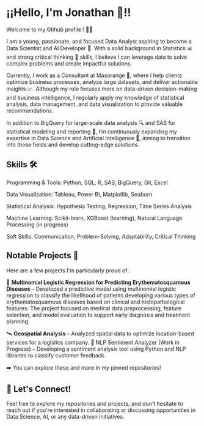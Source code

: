 # ¡¡Hello, I'm Jonathan 🎸!!
Welcome to my Gtihub profile ! 🙋‍♂️

I am a young, passionate, and focused Data Analyst aspiring to become a Data Scientist and AI Developer 🧠. With a solid background in Statistics 📊 and strong critical thinking 🧩 skills, I believe I can leverage data to solve complex problems and create impactful solutions.

Currently, I work as a Consultant at Masorange 💼, where I help clients optimize business processes, analyze large datasets, and deliver actionable insights 📈. Although my role focuses more on data-driven decision-making and business intelligence, I regularly apply my knowledge of statistical analysis, data management, and data visualization to provide valuable recommendations.

In addition to BigQuery for large-scale data analysis 🔍 and SAS for statistical modeling and reporting 📑, I’m continuously expanding my expertise in Data Science and Artificial Intelligence 🤖, aiming to transition into those fields and develop cutting-edge solutions.


## Skills 🛠
Programming & Tools: Python, SQL, R, SAS, BigQuery, Git, Excel

Data Visualization: Tableau, Power BI, Matplotlib, Seaborn

Statistical Analysis: Hypothesis Testing, Regression, Time Series Analysis

Machine Learning: Scikit-learn, XGBoost (learning), Natural Language Processing (in progress)

Soft Skills: Communication, Problem-Solving, Adaptability, Critical Thinking


## Notable Projects 🌟
Here are a few projects I'm particularly proud of:

🧬 **Multinomial Logistic Regression for Predicting Erythematosquamous Diseases** – Developed a predictive model using multinomial logistic regression to classify the likelihood of patients developing various types of erythematosquamous diseases based on clinical and histopathological features. The project focused on medical data preprocessing, feature selection, and model evaluation to support early diagnosis and treatment planning. 


🛰 **Geospatial Analysis** – Analyzed spatial data to optimize location-based services for a logistics company.
🧠 NLP Sentiment Analyzer (Work in Progress) – Developing a sentiment analysis tool using Python and NLP libraries to classify customer feedback.

➡️ You can explore these and more in my pinned repositories!

## 🚀 Let's Connect!
Feel free to explore my repositories and projects, and don’t hesitate to reach out if you're interested in collaborating or discussing opportunities in Data Science, AI, or any data-driven initiatives.
